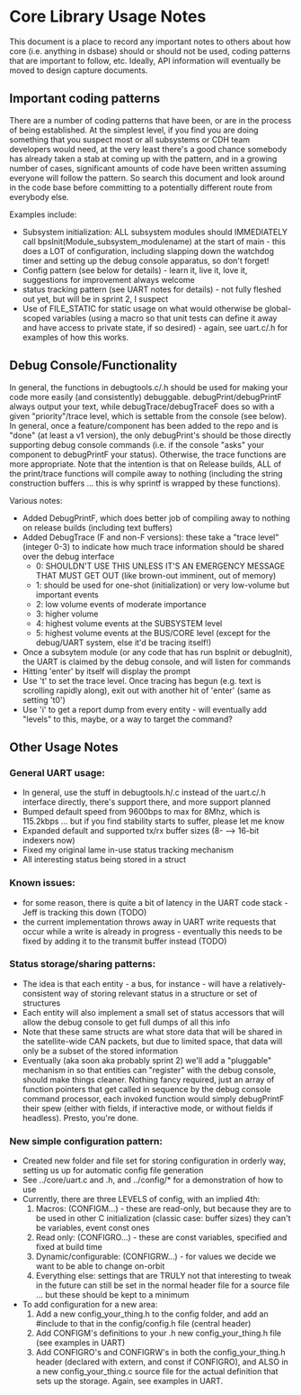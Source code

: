 # Core Library Usage Notes
This document is a place to record any important notes to others about how core (i.e. anything in dsbase) should or should not be used, coding patterns that are important to follow, etc.  Ideally, API information will eventually be moved to design capture documents.

Important coding patterns
-------------------------
There are a number of coding patterns that have been, or are in the process of being established.  At the simplest level, if you find you are doing something that you suspect most or all subsystems or CDH team developers would need, at the very least there's a good chance somebody has already taken a stab at coming up with the pattern, and in a growing number of cases, significant amounts of code have been written assuming everyone will follow the pattern.  So search this document and look around in the code base before committing to a potentially different route from everybody else.

Examples include:
- Subsystem initialization:  ALL subsystem modules should IMMEDIATELY call bpsInit(Module_subsystem_modulename) at the start of main - this does a LOT of configuration, including slapping down the watchdog timer and setting up the debug console apparatus, so don't forget!
- Config pattern (see below for details) - learn it, live it, love it, suggestions for improvement always welcome
- status tracking pattern (see UART notes for details) - not fully fleshed out yet, but will be in sprint 2, I suspect
- Use of FILE_STATIC for static usage on what would otherwise be global-scoped variables (using a macro so that unit tests can define it away and have access to private state, if so desired) - again, see uart.c/.h for examples of how this works.



Debug Console/Functionality
---------------------------
In general, the functions in debugtools.c/.h should be used for making your code more easily (and consistently) debuggable.  debugPrint/debugPrintF always output your text, while debugTrace/debugTraceF does so with a given "priority"/trace level, which is settable from the console (see below).  In general, once a feature/component has been added to the repo and is "done" (at least a v1 version), the only debugPrint's should be those directly supporting debug console commands (i.e. if the console "asks" your component to debugPrintF your status).  Otherwise, the trace functions are more appropriate.  Note that the intention is that on Release builds, ALL of the print/trace functions will compile away to nothing (including the string construction buffers ... this is why sprintf is wrapped by these functions).

Various notes:
- Added DebugPrintF, which does better job of compiling away to nothing on release builds (including text buffers)
- Added DebugTrace (F and non-F versions):  these take a "trace level" (integer 0-3) to indicate how much trace information should be shared over the debug interface
	- 0:  SHOULDN'T USE THIS UNLESS IT'S AN EMERGENCY MESSAGE THAT MUST GET OUT (like brown-out imminent, out of memory)
	- 1:  should be used for one-shot (initialization) or very low-volume but important events
	- 2:  low volume events of moderate importance
	- 3:  higher volume 
	- 4:  highest volume events at the SUBSYSTEM level
	- 5:  highest volume events at the BUS/CORE level (except for the debug/UART system, else it'd be tracing itself!)
- Once a subsytem module (or any code that has run bspInit or debugInit), the UART is claimed by the debug console, and will listen for commands
- Hitting 'enter' by itself will display the prompt
- Use 't<num>' to set the trace level.  Once tracing has begun (e.g. text is scrolling rapidly along), exit out with another hit of 'enter' (same as setting 't0')
- Use 'i' to get a report dump from every entity - will eventually add "levels" to this, maybe, or a way to target the command?



Other Usage Notes
-----------------

### General UART usage:
- In general, use the stuff in debugtools.h/.c instead of the uart.c/.h interface directly, there's support there, and more support planned
- Bumped default speed from 9600bps to max for 8Mhz, which is 115.2kbps ... but if you find stability starts to suffer, please let me know
- Expanded default and supported tx/rx buffer sizes (8- --> 16-bit indexers now)
- Fixed my original lame in-use status tracking mechanism
- All interesting status being stored in a struct

### Known issues:
- for some reason, there is quite a bit of latency in the UART code stack - Jeff is tracking this down (TODO)
- the current implementation throws away in UART write requests that occur while a write is already in progress - eventually this needs to be fixed by adding it to the transmit buffer instead (TODO)

### Status storage/sharing patterns:
- The idea is that each entity - a bus, for instance - will have a relatively-consistent way of storing relevant status in a structure or set of structures
- Each entity will also implement a small set of status accessors that will allow the debug console to get full dumps of all this info
- Note that these same structs are what store data that will be shared in the satellite-wide CAN packets, but due to limited space, that data will only be a subset of the stored information
- Eventually (aka soon aka probably sprint 2) we'll add a "pluggable" mechanism in so that entities can "register" with the debug console, should make things cleaner.  Nothing fancy required, just an array of function pointers that get called in sequence by the debug console command processor, each invoked function would simply debugPrintF their spew (either with fields, if interactive mode, or without fields if headless).  Presto, you're done.

### New simple configuration pattern:
- Created new folder and file set for storing configuration in orderly way, setting us up for automatic config file generation
- See ../core/uart.c and .h, and ../config/* for a demonstration of how to use
- Currently, there are three LEVELS of config, with an implied 4th:
	1)  Macros:  (CONFIGM...) - these are read-only, but because they are to be used in other C initialization (classic case:  buffer sizes) they can't be variables, event const ones
	2)  Read only:  (CONFIGRO...) - these are const variables, specified and fixed at build time
	3)  Dynamic/configurable:  (CONFIGRW...) - for values we decide we want to be able to change on-orbit
	4)  Everything else:  settings that are TRULY not that interesting to tweak in the future can still be set in the normal header file for a source file ... but these should be kept to a minimum
- To add configuration for a new area:
	1)  Add a new config_your_thing.h to the config folder, and add an #include to that in the config/config.h file (central header)
	2)  Add CONFIGM's definitions to your .h new config_your_thing.h file (see examples in UART)
	3)  Add CONFIGRO's and CONFIGRW's in both the config_your_thing.h header (declared with extern, and const if CONFIGRO), and ALSO in a new config_your_thing.c source file for the actual definition that sets up the storage.  Again, see examples in UART.
	
